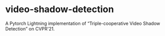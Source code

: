 # video-shadow-detection
A Pytorch Lightning implementation of “Triple-cooperative Video Shadow Detection” on CVPR'21.

